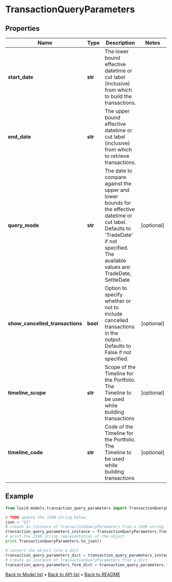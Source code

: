 # TransactionQueryParameters


## Properties
Name | Type | Description | Notes
------------ | ------------- | ------------- | -------------
**start_date** | **str** | The lower bound effective datetime or cut label (inclusive) from which to build the transactions. | 
**end_date** | **str** | The upper bound effective datetime or cut label (inclusive) from which to retrieve transactions. | 
**query_mode** | **str** | The date to compare against the upper and lower bounds for the effective datetime or cut label. Defaults to &#39;TradeDate&#39; if not specified. The available values are: TradeDate, SettleDate | [optional] 
**show_cancelled_transactions** | **bool** | Option to specify whether or not to include cancelled transactions in the output. Defaults to False if not specified. | [optional] 
**timeline_scope** | **str** | Scope of the Timeline for the Portfolio. The Timeline to be used while building transactions | [optional] 
**timeline_code** | **str** | Code of the Timeline for the Portfolio. The Timeline to be used while building transactions | [optional] 

## Example

```python
from lusid.models.transaction_query_parameters import TransactionQueryParameters

# TODO update the JSON string below
json = "{}"
# create an instance of TransactionQueryParameters from a JSON string
transaction_query_parameters_instance = TransactionQueryParameters.from_json(json)
# print the JSON string representation of the object
print TransactionQueryParameters.to_json()

# convert the object into a dict
transaction_query_parameters_dict = transaction_query_parameters_instance.to_dict()
# create an instance of TransactionQueryParameters from a dict
transaction_query_parameters_form_dict = transaction_query_parameters.from_dict(transaction_query_parameters_dict)
```
[Back to Model list](../README.md#documentation-for-models) &#8226; [Back to API list](../README.md#documentation-for-api-endpoints) &#8226; [Back to README](../README.md)


